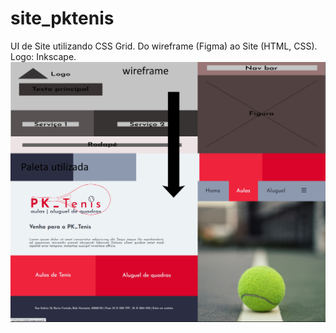 # site_pktenis
UI de Site utilizando CSS Grid.
Do wireframe (Figma) ao Site (HTML, CSS). Logo: Inkscape.
![](https://github.com/Pedrocfms/site_pktenis/blob/master/img/imagem_site1.jpg)
